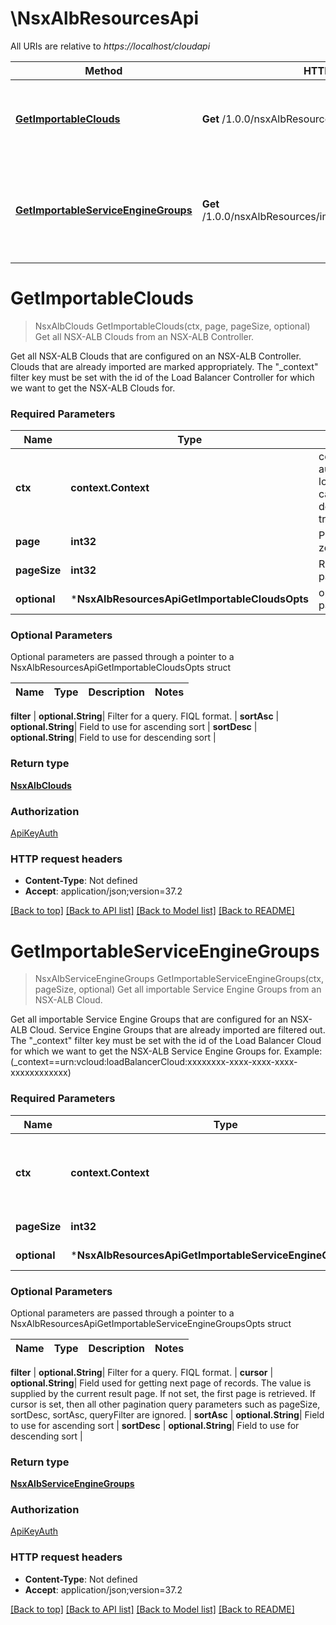 # \NsxAlbResourcesApi

All URIs are relative to *https://localhost/cloudapi*

Method | HTTP request | Description
------------- | ------------- | -------------
[**GetImportableClouds**](NsxAlbResourcesApi.md#GetImportableClouds) | **Get** /1.0.0/nsxAlbResources/importableClouds | Get all NSX-ALB Clouds from an NSX-ALB Controller.
[**GetImportableServiceEngineGroups**](NsxAlbResourcesApi.md#GetImportableServiceEngineGroups) | **Get** /1.0.0/nsxAlbResources/importableServiceEngineGroups | Get all importable Service Engine Groups from an NSX-ALB Cloud.


# **GetImportableClouds**
> NsxAlbClouds GetImportableClouds(ctx, page, pageSize, optional)
Get all NSX-ALB Clouds from an NSX-ALB Controller.

Get all NSX-ALB Clouds that are configured on an NSX-ALB Controller.  Clouds that are already imported are marked appropriately. The \"_context\" filter key must be set with the id of the Load Balancer Controller for which we want to get the NSX-ALB Clouds for. 

### Required Parameters

Name | Type | Description  | Notes
------------- | ------------- | ------------- | -------------
 **ctx** | **context.Context** | context for authentication, logging, cancellation, deadlines, tracing, etc.
  **page** | **int32**| Page to fetch, zero offset. | [default to 1]
  **pageSize** | **int32**| Results per page to fetch. | [default to 25]
 **optional** | ***NsxAlbResourcesApiGetImportableCloudsOpts** | optional parameters | nil if no parameters

### Optional Parameters
Optional parameters are passed through a pointer to a NsxAlbResourcesApiGetImportableCloudsOpts struct

Name | Type | Description  | Notes
------------- | ------------- | ------------- | -------------


 **filter** | **optional.String**| Filter for a query.  FIQL format. | 
 **sortAsc** | **optional.String**| Field to use for ascending sort | 
 **sortDesc** | **optional.String**| Field to use for descending sort | 

### Return type

[**NsxAlbClouds**](NsxAlbClouds.md)

### Authorization

[ApiKeyAuth](../README.md#ApiKeyAuth)

### HTTP request headers

 - **Content-Type**: Not defined
 - **Accept**: application/json;version=37.2

[[Back to top]](#) [[Back to API list]](../README.md#documentation-for-api-endpoints) [[Back to Model list]](../README.md#documentation-for-models) [[Back to README]](../README.md)

# **GetImportableServiceEngineGroups**
> NsxAlbServiceEngineGroups GetImportableServiceEngineGroups(ctx, pageSize, optional)
Get all importable Service Engine Groups from an NSX-ALB Cloud.

Get all importable Service Engine Groups that are configured for an NSX-ALB Cloud. Service Engine Groups that are already imported are filtered out. The \"_context\" filter key must be set with the id of the Load Balancer Cloud for which we want to get the NSX-ALB Service Engine Groups for. Example: (_context==urn:vcloud:loadBalancerCloud:xxxxxxxx-xxxx-xxxx-xxxx-xxxxxxxxxxxx) 

### Required Parameters

Name | Type | Description  | Notes
------------- | ------------- | ------------- | -------------
 **ctx** | **context.Context** | context for authentication, logging, cancellation, deadlines, tracing, etc.
  **pageSize** | **int32**| Results per page to fetch. | [default to 25]
 **optional** | ***NsxAlbResourcesApiGetImportableServiceEngineGroupsOpts** | optional parameters | nil if no parameters

### Optional Parameters
Optional parameters are passed through a pointer to a NsxAlbResourcesApiGetImportableServiceEngineGroupsOpts struct

Name | Type | Description  | Notes
------------- | ------------- | ------------- | -------------

 **filter** | **optional.String**| Filter for a query.  FIQL format. | 
 **cursor** | **optional.String**| Field used for getting next page of records. The value is supplied by the current result page. If not set, the first page is retrieved. If cursor is set, then all other pagination query parameters such as pageSize, sortDesc, sortAsc, queryFilter are ignored.  | 
 **sortAsc** | **optional.String**| Field to use for ascending sort | 
 **sortDesc** | **optional.String**| Field to use for descending sort | 

### Return type

[**NsxAlbServiceEngineGroups**](NsxAlbServiceEngineGroups.md)

### Authorization

[ApiKeyAuth](../README.md#ApiKeyAuth)

### HTTP request headers

 - **Content-Type**: Not defined
 - **Accept**: application/json;version=37.2

[[Back to top]](#) [[Back to API list]](../README.md#documentation-for-api-endpoints) [[Back to Model list]](../README.md#documentation-for-models) [[Back to README]](../README.md)

